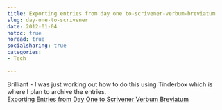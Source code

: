 ```yaml
---
title: Exporting entries from day one to-scrivener-verbum-breviatum
slug: day-one-to-scrivener
date: 2012-01-04
notoc: true
noread: true
socialsharing: true
categories: 
- Tech

---
```

Brilliant - I was just working out how to do this using Tinderbox which is where I plan to archive the entries.  
[Exporting Entries from Day One to Scrivener Verbum Breviatum][law]

[law]: http://blogs.law.harvard.edu/shortword/2012/01/03/exporting-entries-from-day-one-to-scrivener/

